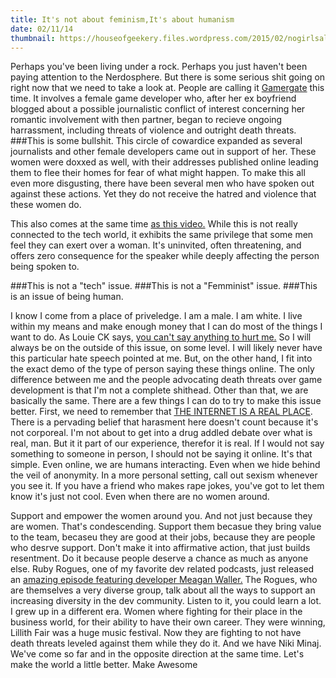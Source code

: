 ```yaml
---
title: It's not about feminism,It's about humanism
date: 02/11/14
thumbnail: https://houseofgeekery.files.wordpress.com/2015/02/nogirlsallowed.jpg
---
```


  Perhaps you've been living under a rock. Perhaps you just haven't been paying attention to the Nerdosphere. But there is some serious shit going on right now that we need to take a look at. People are calling it [Gamergate](http://en.wikipedia.org/wiki/Gamergate_controversy) this time. It involves a female game developer who, after her ex boyfriend blogged about a possible journalistic conflict of interest concerning her romantic involvement with then partner, began to recieve ongoing harrassment, including threats of violence and outright death threats.
###This is some bullshit.
This circle of cowardice expanded as several journalists and other female developers came out in support of her. These women were doxxed as well, with their addresses published online leading them to flee their homes for fear of what might happen. To make this all even more disgusting, there have been several men who have spoken out against these actions. Yet they do not receive the hatred and violence that these women do.

This also comes at the same time [as this video.](www.youtube.com/watch?v=b1XGPvbWn0A) While this is not really connected to the tech world, it exhibits the same privilege that some men feel they can exert over a woman. It's uninvited, often threatening, and offers zero consequence for the speaker while deeply affecting the person being spoken to.

###This is not a "tech" issue.
###This is not a "Femminist" issue.
###This is an issue of being human.

I know I come from a place of priveledge. I am a male. I am white. I live within my means and make enough money that I can do most of the things I want to do. As Louie CK says, [you can't say anything to hurt me.](https://www.youtube.com/watch?v=87LGmm1M5Is) So I will always be on the outside of this issue, on some level. I will likely never have this particular hate speech pointed at me.
  But, on the other hand, I fit into the exact demo of the type of person saying these things online. The only difference between me and the people advocating death threats over game development is that I'm not a complete shithead. Other than that, we are basically the same. There are a few things I can do to try to make this issue better.
  First, we need to remember that [THE INTERNET IS A REAL PLACE](http://freethoughtblogs.com/greta/2014/10/06/online-misogyny-idea-that-internet-isnt-real/). There is a pervading belief that harasment here doesn't count because it's not corporeal. I'm not about to get into a drug addled debate over what is real, man. But it it part of our experience, therefor it is real. If I would not say something to someone in person, I should not be saying it online. It's that simple. Even online, we are humans interacting. Even when we hide behind the veil of anonymity.
  In a more personal setting, call out sexism whenever you see it. If you have a friend who makes rape jokes, you've got to let them know it's just not cool. Even when there are no women around.

  Support and empower the women around you. And not just because they are women. That's condescending. Support them becasue they bring value to the team, becaseu they are good at their jobs, because they are people who desrve support. Don't make it into affirmative action, that just builds resentment. Do it because  people deserve a chance as much as anyone else.
  Ruby Rogues, one of my favorite dev related podcasts, just released an [amazing episode featuring developer Meagan Waller.](http://devchat.tv/ruby-rogues/179-rr-accountability-and-diversity-with-meagan-waller) The Rogues, who are themselves a very diverse group, talk about all the ways to support an increasing diversity in the dev community. Listen to it, you could learn a lot.
  I grew up in a different era. Women where fighting for their place in the business world, for their ability to have their own career. They were winning, Lillith Fair was a huge music festival. Now they are fighting to not have death threats leveled against them while they do it. And we have Niki Minaj. We've come so far and in the opposite direction at the same time.
  Let's make the world a little better.
  Make Awesome